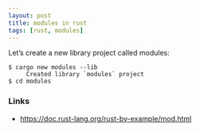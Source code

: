 ```yaml
---
layout: post
title: modules in rust
tags: [rust, modules]
---
```


Let’s create a new library project called modules:

```
$ cargo new modules --lib
     Created library `modules` project
$ cd modules
```

### Links

- https://doc.rust-lang.org/rust-by-example/mod.html
